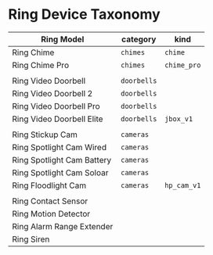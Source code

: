 # Ring Device Taxonomy

| Ring Model                 | category    | kind         |
| -------------------------- | ----------- | ------------ |
| Ring Chime                 | `chimes`    | `chime`      |
| Ring Chime Pro             | `chimes`    | `chime_pro`  |
| |
| Ring Video Doorbell        | `doorbells` |
| Ring Video Doorbell 2      | `doorbells` |
| Ring Video Doorbell Pro    | `doorbells` |
| Ring Video Doorbell Elite  | `doorbells` | `jbox_v1`    |
| |
| Ring Stickup Cam           | `cameras`   |
| Ring Spotlight Cam Wired   | `cameras`   |
| Ring Spotlight Cam Battery | `cameras`   |
| Ring Spotlight Cam Soloar  | `cameras`   |
| Ring Floodlight Cam        | `cameras`   | `hp_cam_v1`  |
| |
| Ring Contact Sensor        |             |              |
| Ring Motion Detector       |             |              |
| Ring Alarm Range Extender  |             |              |
| Ring Siren                 |             |              |
